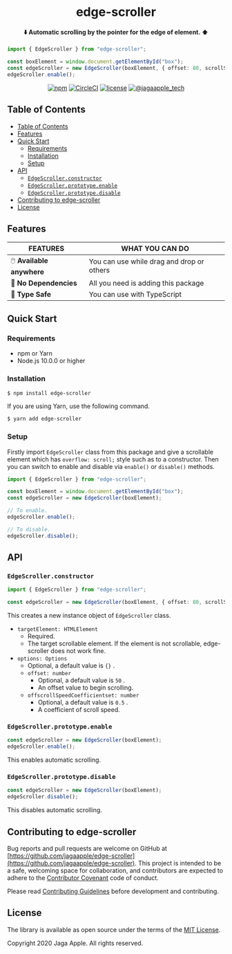 <h1 align="center">edge-scroller</h1>

<h4 align="center">⬇️ Automatic scrolling by the pointer for the edge of element. ⬆️</h4>

```ts
import { EdgeScroller } from "edge-scroller";

const boxElement = window.document.getElementById("box");
const edgeScroller = new EdgeScroller(boxElement, { offset: 80, scrollSpeedCoefficient: 0.8 });
edgeScroller.enable();
```

<div align="center">
<a href="https://www.npmjs.com/package/edge-scroller"><img src="https://img.shields.io/npm/v/edge-scroller.svg" alt="npm"></a>
<a href="https://circleci.com/gh/jagaapple/edge-scroller"><img src="https://img.shields.io/circleci/project/github/jagaapple/edge-scroller/master.svg" alt="CircleCI"></a>
<!-- <a href="https://codecov.io/gh/jagaapple/edge-scroller"><img src="https://img.shields.io/codecov/c/github/jagaapple/edge-scroller.svg"></a> -->
<a href="https://opensource.org/licenses/MIT"><img src="https://img.shields.io/github/license/jagaapple/edge-scroller.svg" alt="license"></a>
<a href="https://twitter.com/jagaapple_tech"><img src="https://img.shields.io/badge/contact-%40jagaapple_tech-blue.svg" alt="@jagaapple_tech"></a>
</div>

## Table of Contents

<!-- TOC depthFrom:2 -->

- [Table of Contents](#table-of-contents)
- [Features](#features)
- [Quick Start](#quick-start)
  - [Requirements](#requirements)
  - [Installation](#installation)
  - [Setup](#setup)
- [API](#api)
  - [`EdgeScroller.constructor`](#edgescrollerconstructor)
  - [`EdgeScroller.prototype.enable`](#edgescrollerprototypeenable)
  - [`EdgeScroller.prototype.disable`](#edgescrollerprototypedisable)
- [Contributing to edge-scroller](#contributing-to-edge-scroller)
- [License](#license)

<!-- /TOC -->


## Features
| FEATURES                  | WHAT YOU CAN DO                           |
|---------------------------|-------------------------------------------|
| 🖱️ **Available anywhere** | You can use while drag and drop or others |
| 💎 **No Dependencies**    | All you need is adding this package       |
| 🎩 **Type Safe**          | You can use with TypeScript               |


## Quick Start
### Requirements
- npm or Yarn
- Node.js 10.0.0 or higher

### Installation
```bash
$ npm install edge-scroller
```

If you are using Yarn, use the following command.

```bash
$ yarn add edge-scroller
```

### Setup
Firstly import `EdgeScroller` class from this package and give a scrollable element which has `overflow: scroll;` style such as
to a constructor. Then you can switch to enable and disable via `enable()` or `disable()` methods.

```ts
import { EdgeScroller } from "edge-scroller";

const boxElement = window.document.getElementById("box");
const edgeScroller = new EdgeScroller(boxElement);

// To enable.
edgeScroller.enable();

// To disable.
edgeScroller.disable();
```


## API
### `EdgeScroller.constructor`
```ts
import { EdgeScroller } from "edge-scroller";

const edgeScroller = new EdgeScroller(boxElement, { offset: 80, scrollSpeedCoefficient: 0.8 });
```

This creates a new instance object of `EdgeScroller` class.

- `targetElement: HTMLElement`
  - Required.
  - The target scrollable element. If the element is not scrollable, edge-scroller does not work fine.
- `options: Options`
  - Optional, a default value is `{}` .
  - `offset: number`
    - Optional, a default value is `50` .
    - An offset value to begin scrolling.
  - `offscrollSpeedCoefficientset: number`
    - Optional, a default value is `0.5` .
    - A coefficient of scroll speed.

### `EdgeScroller.prototype.enable`
```ts
const edgeScroller = new EdgeScroller(boxElement);
edgeScroller.enable();
```

This enables automatic scrolling.

### `EdgeScroller.prototype.disable`
```ts
const edgeScroller = new EdgeScroller(boxElement);
edgeScroller.disable();
```

This disables automatic scrolling.


## Contributing to edge-scroller
Bug reports and pull requests are welcome on GitHub at
[https://github.com/jagaapple/edge-scroller](https://github.com/jagaapple/edge-scroller). This project
is intended to be a safe, welcoming space for collaboration, and contributors are expected to adhere to the
[Contributor Covenant](http://contributor-covenant.org) code of conduct.

Please read [Contributing Guidelines](./.github/CONTRIBUTING.md) before development and contributing.


## License
The library is available as open source under the terms of the [MIT License](http://opensource.org/licenses/MIT).

Copyright 2020 Jaga Apple. All rights reserved.
